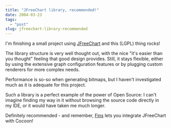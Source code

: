 ```yaml
---
title: "JFreeChart library, recommended!"
date: 2004-03-23
tags: 
  - "post"
slug: jfreechart-library-recommended
---
```


I'm finishing a small project using [JFreeChart](http://jfree.org/jfreechart/index.html) and this (LGPL) thing rocks!

The library structure is very well thought out, with the nice "it's easier than you thought" feeling that good design provides. Still, it stays flexible, either by using the extensive graph configuration features or by plugging custom renderers for more complex needs.

Performance is so-so when generating bitmaps, but I haven't investigated much as it is adequate for this project.

Such a library is a perfect example of the power of Open Source: I can't imagine finding my way in it without browsing the source code directly in my IDE, or it would have taken me much longer.

Definitely recommended - and remember, [Fins](http://cocoondev.org/projects/fins.html) lets you integrate JFreeChart with Cocoon!

